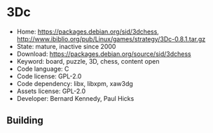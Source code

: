 # 3Dc

- Home: https://packages.debian.org/sid/3dchess, http://www.ibiblio.org/pub/Linux/games/strategy/3Dc-0.8.1.tar.gz
- State: mature, inactive since 2000
- Download: https://packages.debian.org/source/sid/3dchess
- Keyword: board, puzzle, 3D, chess, content open
- Code language: C
- Code license: GPL-2.0
- Code dependency: libx, libxpm, xaw3dg
- Assets license: GPL-2.0
- Developer: Bernard Kennedy, Paul Hicks

## Building
